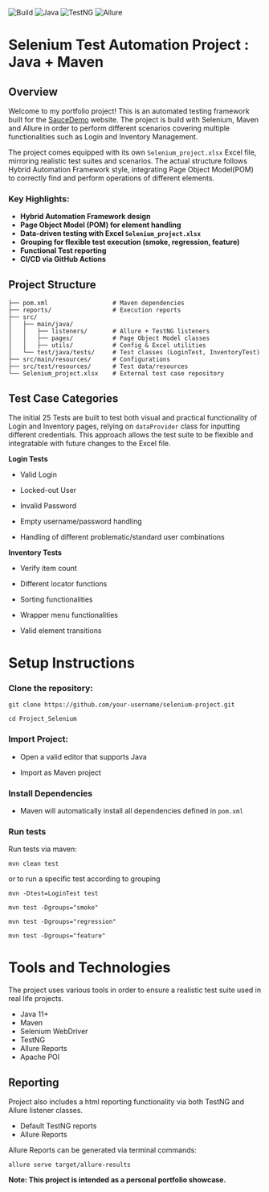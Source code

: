 ![Build](https://img.shields.io/badge/build-passing-brightgreen)
![Java](https://img.shields.io/badge/java-11+-blue)
![TestNG](https://img.shields.io/badge/testng-framework-orange)
![Allure](https://img.shields.io/badge/report-Allure-purple)
# Selenium Test Automation Project : Java + Maven

## Overview
 Welcome to my portfolio project! This is an automated testing framework built for the [SauceDemo](https://www.saucedemo.com/) website.
 The project is build with Selenium, Maven and Allure in order to perform different scenarios covering multiple functionalities such as Login and Inventory Management.
 
The project comes equipped with its own ``Selenium_project.xlsx`` Excel file, mirroring realistic test suites and scenarios. 
The actual structure follows Hybrid Automation Framework style, integrating Page Object Model(POM) to correctly find and perform operations of different elements.

### Key Highlights:

- **Hybrid Automation Framework design**
- **Page Object Model (POM) for element handling**
- **Data-driven testing with Excel ``Selenium_project.xlsx``**
- **Grouping for flexible test execution (smoke, regression, feature)**
- **Functional Test reporting**
- **CI/CD via GitHub Actions**

## Project Structure 

```Project_Selenium/
├── pom.xml                  # Maven dependencies
├── reports/                 # Execution reports
├── src/
│   ├── main/java/
│   │   ├── listeners/       # Allure + TestNG listeners
│   │   ├── pages/           # Page Object Model classes
│   │   ├── utils/           # Config & Excel utilities
│   └── test/java/tests/     # Test classes (LoginTest, InventoryTest)
├── src/main/resources/      # Configurations
├── src/test/resources/      # Test data/resources
└── Selenium_project.xlsx    # External test case repository
```


## Test Case Categories
The initial 25 Tests are built to test both visual and practical functionality  of Login and Inventory pages, relying on ``dataProvider`` class for inputting different credentials. This approach allows the test suite to be flexible and integratable with future changes to the Excel file.

**Login Tests**

- Valid Login  

- Locked-out User

- Invalid Password

- Empty username/password handling

- Handling of different problematic/standard user combinations

**Inventory Tests**

- Verify item count
- Different locator functions

- Sorting functionalities

- Wrapper menu functionalities

- Valid element transitions

# Setup Instructions

### Clone the repository:

```git clone https://github.com/your-username/selenium-project.git```

```cd Project_Selenium```

### Import Project:
- Open a valid editor that supports Java

- Import as Maven project

### Install Dependencies

- Maven will automatically install all dependencies defined in ``pom.xml``

### Run tests
Run tests via maven:

``mvn clean test``

or to run a specific test according to grouping

``mvn -Dtest=LoginTest test``

``mvn test -Dgroups="smoke"``

``mvn test -Dgroups="regression"``

``mvn test -Dgroups="feature"``

# Tools and Technologies

The project uses various tools in order to ensure a realistic test suite used in real life projects.

- Java 11+ 
- Maven
- Selenium WebDriver
- TestNG
- Allure Reports
- Apache POI

## Reporting

Project also includes a html reporting functionality via both TestNG and Allure listener classes.

- Default TestNG reports 
- Allure Reports

Allure Reports can be generated via terminal commands:

``allure serve target/allure-results``

**Note: This project is intended as a personal portfolio showcase.**
